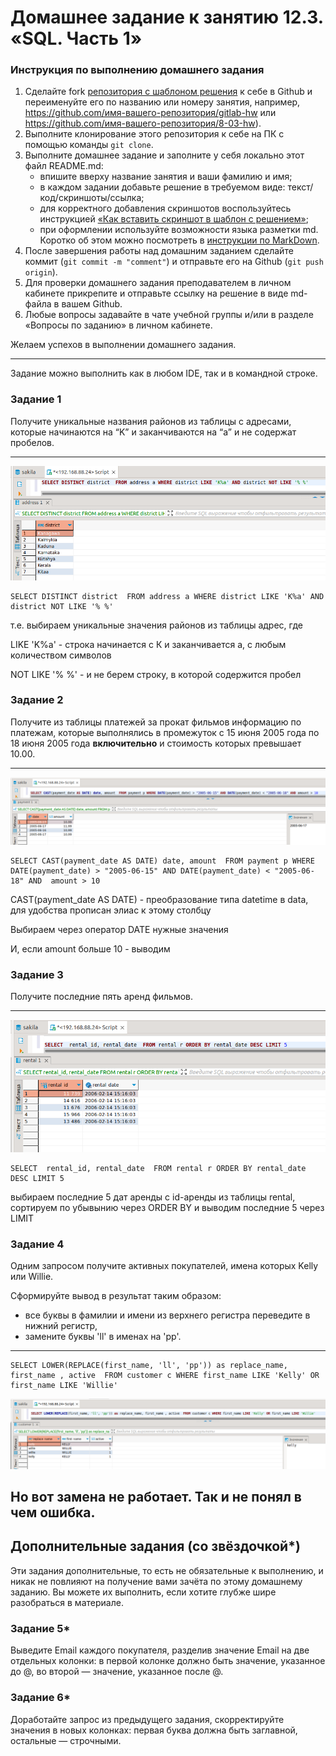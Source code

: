# Домашнее задание к занятию 12.3. «SQL. Часть 1»

### Инструкция по выполнению домашнего задания

1. Сделайте fork [репозитория c шаблоном решения](https://github.com/netology-code/sys-pattern-homework) к себе в Github и переименуйте его по названию или номеру занятия, например, https://github.com/имя-вашего-репозитория/gitlab-hw или https://github.com/имя-вашего-репозитория/8-03-hw).
2. Выполните клонирование этого репозитория к себе на ПК с помощью команды `git clone`.
3. Выполните домашнее задание и заполните у себя локально этот файл README.md:
   - впишите вверху название занятия и ваши фамилию и имя;
   - в каждом задании добавьте решение в требуемом виде: текст/код/скриншоты/ссылка;
   - для корректного добавления скриншотов воспользуйтесь инструкцией [«Как вставить скриншот в шаблон с решением»](https://github.com/netology-code/sys-pattern-homework/blob/main/screen-instruction.md);
   - при оформлении используйте возможности языка разметки md. Коротко об этом можно посмотреть в [инструкции по MarkDown](https://github.com/netology-code/sys-pattern-homework/blob/main/md-instruction.md).
4. После завершения работы над домашним заданием сделайте коммит (`git commit -m "comment"`) и отправьте его на Github (`git push origin`).
5. Для проверки домашнего задания преподавателем в личном кабинете прикрепите и отправьте ссылку на решение в виде md-файла в вашем Github.
6. Любые вопросы задавайте в чате учебной группы и/или в разделе «Вопросы по заданию» в личном кабинете.

Желаем успехов в выполнении домашнего задания.

---

Задание можно выполнить как в любом IDE, так и в командной строке.

### Задание 1

Получите уникальные названия районов из таблицы с адресами, которые начинаются на “K” и заканчиваются на “a” и не содержат пробелов.
___

![alt_text](https://github.com/ivanmalyshev/sdb-hw/blob/main/files/hw12-03/step1.png)

```mysql
SELECT DISTINCT district  FROM address a WHERE district LIKE 'K%a' AND district NOT LIKE '% %'
```
т.е. выбираем уникальные значения районов из таблицы адрес, где

LIKE 'K%a' - строка начинается с К и заканчивается а, с любым количеством символов

NOT LIKE '% %' - и не берем строку, в которой содержится пробел

### Задание 2

Получите из таблицы платежей за прокат фильмов информацию по платежам, которые выполнялись в промежуток с 15 июня 2005 года по 18 июня 2005 года **включительно** и стоимость которых превышает 10.00.

---

![alt_text](https://github.com/ivanmalyshev/sdb-hw/blob/main/files/hw12-03/step2.png)

```mysql
SELECT CAST(payment_date AS DATE) date, amount  FROM payment p WHERE DATE(payment_date) > "2005-06-15" AND DATE(payment_date) < "2005-06-18" AND  amount > 10 
```

CAST(payment_date AS DATE) - преобразование типа datetime в data, для удобства прописан элиас к этому столбцу

Выбираем через оператор DATE нужные значения

И, если amount больше 10 - выводим

### Задание 3

Получите последние пять аренд фильмов.

---

![alt_text](https://github.com/ivanmalyshev/sdb-hw/blob/main/files/hw12-03/step3.png)

```mysql
SELECT  rental_id, rental_date  FROM rental r ORDER BY rental_date DESC LIMIT 5
```
выбираем последние 5 дат аренды с id-аренды из таблицы rental, сортируем по убывынию через ORDER BY  и выводим последние 5 через LIMIT

### Задание 4

Одним запросом получите активных покупателей, имена которых Kelly или Willie. 

Сформируйте вывод в результат таким образом:
- все буквы в фамилии и имени из верхнего регистра переведите в нижний регистр,
- замените буквы 'll' в именах на 'pp'.

---

```mysql
SELECT LOWER(REPLACE(first_name, 'll', 'pp')) as replace_name, first_name , active  FROM customer c WHERE first_name LIKE 'Kelly' OR first_name LIKE 'Willie'

```
![alt_text](https://github.com/ivanmalyshev/sdb-hw/blob/main/files/hw12-03/step4.png)

Но вот замена не работает. Так и не понял в чем ошибка. 
---
## Дополнительные задания (со звёздочкой*)
Эти задания дополнительные, то есть не обязательные к выполнению, и никак не повлияют на получение вами зачёта по этому домашнему заданию. Вы можете их выполнить, если хотите глубже шире разобраться в материале.

### Задание 5*

Выведите Email каждого покупателя, разделив значение Email на две отдельных колонки: в первой колонке должно быть значение, указанное до @, во второй — значение, указанное после @.

### Задание 6*

Доработайте запрос из предыдущего задания, скорректируйте значения в новых колонках: первая буква должна быть заглавной, остальные — строчными.
